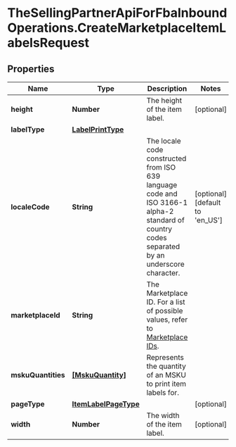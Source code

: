 # TheSellingPartnerApiForFbaInboundOperations.CreateMarketplaceItemLabelsRequest

## Properties
Name | Type | Description | Notes
------------ | ------------- | ------------- | -------------
**height** | **Number** | The height of the item label. | [optional] 
**labelType** | [**LabelPrintType**](LabelPrintType.md) |  | 
**localeCode** | **String** | The locale code constructed from ISO 639 language code and ISO 3166-1 alpha-2 standard of country codes separated by an underscore character. | [optional] [default to 'en_US']
**marketplaceId** | **String** | The Marketplace ID. For a list of possible values, refer to [Marketplace IDs](https://developer-docs.amazon.com/sp-api/docs/marketplace-ids). | 
**mskuQuantities** | [**[MskuQuantity]**](MskuQuantity.md) | Represents the quantity of an MSKU to print item labels for. | 
**pageType** | [**ItemLabelPageType**](ItemLabelPageType.md) |  | [optional] 
**width** | **Number** | The width of the item label. | [optional] 


